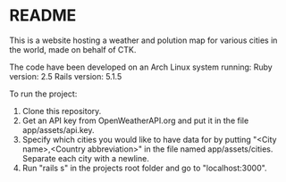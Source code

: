 # README

This is a website hosting a weather and polution map for various cities in the
world, made on behalf of CTK.

The code have been developed on an Arch Linux system running:
Ruby version: 2.5
Rails version: 5.1.5

To run the project:
1. Clone this repository.
2. Get an API key from OpenWeatherAPI.org and put it in the file app/assets/api.key.
3. Specify which cities you would like to have data for by putting "\<City
   name\>,\<Country abbreviation\>" in the file named app/assets/cities. 
   Separate each city with a newline.
4. Run "rails s" in the projects root folder and go to "localhost:3000".
